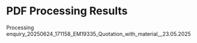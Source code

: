 # PDF Processing Results

Processing enquiry_20250624_171158_EM19335_Quotation_with_material__23.05.2025

